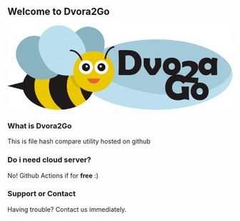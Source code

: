 ## Welcome to Dvora2Go

![Image](Dvora2Go.png)

### What is Dvora2Go

This is file hash compare utility hosted on github

### Do i need cloud server?

No! Github Actions if for **free** :)

### Support or Contact

Having trouble? Contact us immediately.
